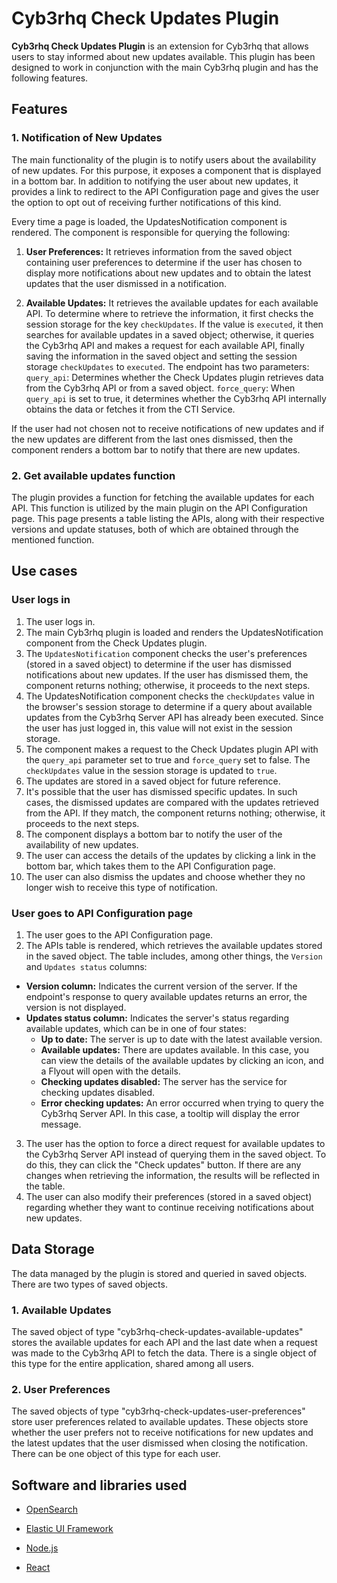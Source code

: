 # Cyb3rhq Check Updates Plugin

**Cyb3rhq Check Updates Plugin** is an extension for Cyb3rhq that allows users to stay informed about new updates available. This plugin has been designed to work in conjunction with the main Cyb3rhq plugin and has the following features.

## Features

### 1. Notification of New Updates

The main functionality of the plugin is to notify users about the availability of new updates. For this purpose, it exposes a component that is displayed in a bottom bar. In addition to notifying the user about new updates, it provides a link to redirect to the API Configuration page and gives the user the option to opt out of receiving further notifications of this kind.

Every time a page is loaded, the UpdatesNotification component is rendered. The component is responsible for querying the following:

1.  **User Preferences:** It retrieves information from the saved object containing user preferences to determine if the user has chosen to display more notifications about new updates and to obtain the latest updates that the user dismissed in a notification.

2.  **Available Updates:** It retrieves the available updates for each available API. To determine where to retrieve the information, it first checks the session storage for the key `checkUpdates`. If the value is `executed`, it then searches for available updates in a saved object; otherwise, it queries the Cyb3rhq API and makes a request for each available API, finally saving the information in the saved object and setting the session storage `checkUpdates` to `executed`.
    The endpoint has two parameters:
    `query_api`: Determines whether the Check Updates plugin retrieves data from the Cyb3rhq API or from a saved object.
    `force_query`: When `query_api` is set to true, it determines whether the Cyb3rhq API internally obtains the data or fetches it from the CTI Service.

If the user had not chosen not to receive notifications of new updates and if the new updates are different from the last ones dismissed, then the component renders a bottom bar to notify that there are new updates.

### 2. Get available updates function

The plugin provides a function for fetching the available updates for each API. This function is utilized by the main plugin on the API Configuration page. This page presents a table listing the APIs, along with their respective versions and update statuses, both of which are obtained through the mentioned function.

## Use cases

### User logs in

1.  The user logs in.
2.  The main Cyb3rhq plugin is loaded and renders the UpdatesNotification component from the Check Updates plugin.
3.  The `UpdatesNotification` component checks the user's preferences (stored in a saved object) to determine if the user has dismissed notifications about new updates. If the user has dismissed them, the component returns nothing; otherwise, it proceeds to the next steps.
4.  The UpdatesNotification component checks the `checkUpdates` value in the browser's session storage to determine if a query about available updates from the Cyb3rhq Server API has already been executed. Since the user has just logged in, this value will not exist in the session storage.
5.  The component makes a request to the Check Updates plugin API with the `query_api` parameter set to true and `force_query` set to false. The `checkUpdates` value in the session storage is updated to `true`.
6.  The updates are stored in a saved object for future reference.
7.  It's possible that the user has dismissed specific updates. In such cases, the dismissed updates are compared with the updates retrieved from the API. If they match, the component returns nothing; otherwise, it proceeds to the next steps.
8.  The component displays a bottom bar to notify the user of the availability of new updates.
9.  The user can access the details of the updates by clicking a link in the bottom bar, which takes them to the API Configuration page.
10. The user can also dismiss the updates and choose whether they no longer wish to receive this type of notification.

### User goes to API Configuration page

1. The user goes to the API Configuration page.
2. The APIs table is rendered, which retrieves the available updates stored in the saved object. The table includes, among other things, the `Version` and `Updates status` columns:

- **Version column:** Indicates the current version of the server. If the endpoint's response to query available updates returns an error, the version is not displayed.
- **Updates status column:** Indicates the server's status regarding available updates, which can be in one of four states:
  - **Up to date:** The server is up to date with the latest available version.
  - **Available updates:** There are updates available. In this case, you can view the details of the available updates by clicking an icon, and a Flyout will open with the details.
  - **Checking updates disabled:** The server has the service for checking updates disabled.
  - **Error checking updates:** An error occurred when trying to query the Cyb3rhq Server API. In this case, a tooltip will display the error message.

3. The user has the option to force a direct request for available updates to the Cyb3rhq Server API instead of querying them in the saved object. To do this, they can click the "Check updates" button. If there are any changes when retrieving the information, the results will be reflected in the table.
4. The user can also modify their preferences (stored in a saved object) regarding whether they want to continue receiving notifications about new updates.

## Data Storage

The data managed by the plugin is stored and queried in saved objects. There are two types of saved objects.

### 1. Available Updates

The saved object of type "cyb3rhq-check-updates-available-updates" stores the available updates for each API and the last date when a request was made to the Cyb3rhq API to fetch the data. There is a single object of this type for the entire application, shared among all users.

### 2. User Preferences

The saved objects of type "cyb3rhq-check-updates-user-preferences" store user preferences related to available updates. These objects store whether the user prefers not to receive notifications for new updates and the latest updates that the user dismissed when closing the notification. There can be one object of this type for each user.

## Software and libraries used

- [OpenSearch](https://opensearch.org/)

- [Elastic UI Framework](https://eui.elastic.co/)

- [Node.js](https://nodejs.org)

- [React](https://reactjs.org)

